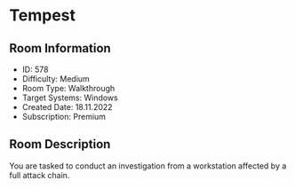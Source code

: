 ﻿# Tempest

## Room Information
- ID: 578
- Difficulty: Medium
- Room Type: Walkthrough
- Target Systems: Windows
- Created Date: 18.11.2022
- Subscription: Premium

## Room Description
You are tasked to conduct an investigation from a workstation affected by a full attack chain.
